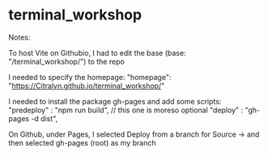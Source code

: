 # terminal_workshop

Notes:

To host Vite on Githubio, I had to edit the base
(base: "/terminal_workshop/") to the repo

I needed to specify the homepage: "homepage": "https://Citralyn.github.io/terminal_workshop/"

I needed to install the package gh-pages and add some scripts:
    "predeploy" : "npm run build", // this one is moreso optional 
    "deploy" : "gh-pages -d dist",

On Github, under Pages,
I selected Deploy from a branch for Source
-> and then selected gh-pages (root) as my branch

